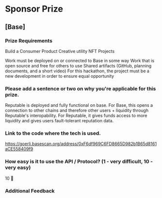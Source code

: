 # Sponsor Prize

## [Base]

### Prize Requirements

Build a Consumer Product
Creative utility NFT Projects

Work must be deployed on or connected to Base in some way
Work that is open source and free for others to use
Shared artifacts (GitHub, planning documents, and a short video)
For this hackathon, the project must be a new development in order to ensure equal opportunity

### Please add a sentence or two on why you're applicable for this prize.
Reputable is deployed and fully functional on base. For Base, this opens a connection to other chains and therefore other users + liquidity through Reputable's interopability. For Reputable, it gives funds access to more liquidity and gives users fault-tolerant reputation data.

### Link to the code where the tech is used.
https://goerli.basescan.org/address/0xF6df969C6FD8665D982b1B65d8161aCE558409f9

### How easy is it to use the API / Protocol? (1 - very difficult, 10 - very easy)

10 🌟

### Additional Feedback



